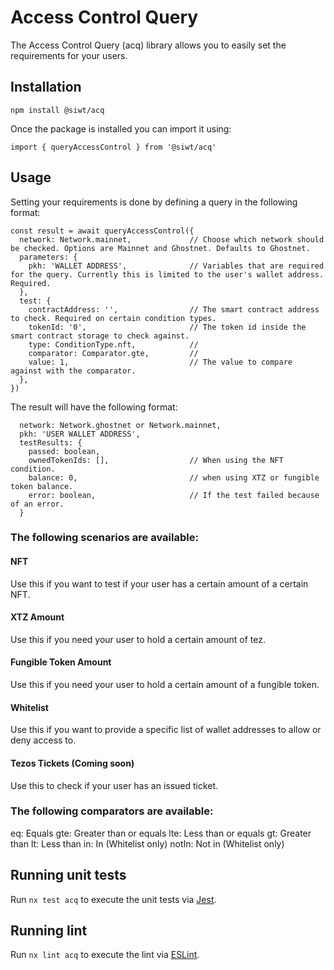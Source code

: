 # Access Control Query
The Access Control Query (acq) library allows you to easily set the requirements for your users. 

## Installation
```
npm install @siwt/acq
```

Once the package is installed you can import it using:

```
import { queryAccessControl } from '@siwt/acq'
```

## Usage

Setting your requirements is done by defining a query in the following format:

```
const result = await queryAccessControl({
  network: Network.mainnet,             // Choose which network should be checked. Options are Mainnet and Ghostnet. Defaults to Ghostnet.
  parameters: {
    pkh: 'WALLET ADDRESS',              // Variables that are required for the query. Currently this is limited to the user's wallet address. Required.
  },
  test: {
    contractAddress: '',                // The smart contract address to check. Required on certain condition types.
    tokenId: '0',                       // The token id inside the smart contract storage to check against.
    type: ConditionType.nft,            //
    comparator: Comparator.gte,         //
    value: 1,                           // The value to compare against with the comparator.
  },
})
```

The result will have the following format:

```
  network: Network.ghostnet or Network.mainnet,
  pkh: 'USER WALLET ADDRESS',
  testResults: {
    passed: boolean,
    ownedTokenIds: [],                  // When using the NFT condition.
    balance: 0,                         // when using XTZ or fungible token balance.
    error: boolean,                     // If the test failed because of an error.
  }
```

### The following scenarios are available:

#### NFT

Use this if you want to test if your user has a certain amount of a certain NFT.

#### XTZ Amount
Use this if you need your user to hold a certain amount of tez.

#### Fungible Token Amount
Use this if you need your user to hold a certain amount of a fungible token.

#### Whitelist
Use this if you want to provide a specific list of wallet addresses to allow or deny access to.

#### Tezos Tickets (Coming soon)
Use this to check if your user has an issued ticket.

### The following comparators are available:
  eq: Equals
  gte: Greater than or equals
  lte: Less than or equals
  gt: Greater than
  lt: Less than
  in: In (Whitelist only)
  notIn: Not in (Whitelist only)

## Running unit tests
Run `nx test acq` to execute the unit tests via [Jest](https://jestjs.io).

## Running lint
Run `nx lint acq` to execute the lint via [ESLint](https://eslint.org/).
